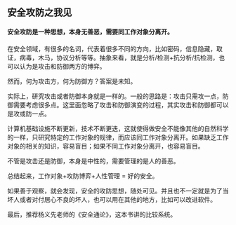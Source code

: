 
## 安全攻防之我见


#### 安全攻防是一种思想，本身无善恶，需要同工作对象分离开。


在安全领域，有很多的名词，代表着很多不同的方向，比如密码，信息隐藏，取证，病毒，木马，协议分析等等。抽象来看，就是分析/检测+抗分析/抗检测，也可以认为是攻击和防御两方的博弈。

然而，何为攻击方，何为防御方？答案是未知。

实际上，研究攻击或者防御本身就是一样的。一般的思路是：攻击只需攻一点，防御需要考虑很多点。这里面忽略了攻击和防御演变的过程，其实攻击和防御都可以是攻或防一点。


计算机基础设施不断更新，技术不断更迭，这就使得做安全不能像其他的自然科学的一样，只研究特定的工作对象的规律，而应该同工作对象分离开。如果缺乏工作对象的相关的知识，容易盲目；如果不同工作对象分离开，也容易盲目。


不管是攻击还是防御，本身是中性的，需要管理的是人的善恶。


总结起来，工作对象+攻防博弈+人性管理 = 好的安全。


如果善于观察，就会发现，安全的攻防思想，随处可见。并且也不一定就是为了当坏人或者对付居心不良的坏人，也可以用在其他的地方，比如可以改进软件。


最后，推荐杨义先老师的《安全通论》，这本书讲的比较系统。

